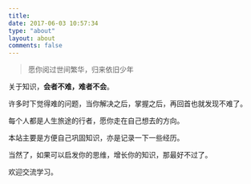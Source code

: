 ```yaml
---
title:
date: 2017-06-03 10:57:34
type: "about"
layout: about
comments: false
---
```


<!-- HTML方式: 直接在 Markdown 文件中编写 HTML 来调用 -->
<!-- 其中 class="blockquote-center" 是必须的 -->
<blockquote class="blockquote-center">愿你阅过世间繁华，归来依旧少年
</blockquote>


关于知识，**会者不难，难者不会**。

许多时下觉得难的问题，当你解决之后，掌握之后，再回首也就发现不难了。

每个人都是人生旅途的行者，愿你走在自己想去的方向。

本站主要是方便自己巩固知识，亦是记录一下一些经历。

当然了，如果可以启发你的思维，增长你的知识，那最好不过了。


欢迎交流学习。

































































































































